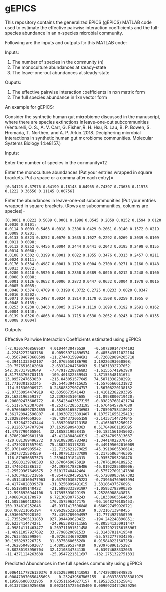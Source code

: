 # gEPICS
This repository contains the generalized EPICS (gEPICS) MATLAB code used to estimate the effective pairwise interaction coefficients and the full-species abundance in an n-species microbial community. 

Following are the inputs and outputs for this MATLAB code:

Inputs:

1.   The number of species in the community (n)
2.   The monoculture abundances at steady-state
3.   The leave-one-out abundances at steady-state

Ouputs:

1.   The effective pairwise interaction coefficients in nxn matrix form
2.   The full species abundance in 1xn vector form

An example for gEPICS:

Consider the synthetic human gut microbiome discussed in the manuscript, where there are species extinctions in leave-one-out subcommunities (Venturelli, O. S., A. V. Carr, G. Fisher, R. H. Hsu, R. Lau, B. P. Bowen, S. Hromada, T. Northen, and A. P. Arkin. 2018. Deciphering microbial interactions in synthetic human gut microbiome communities. Molecular Systems Biology 14:e8157.)

Inputs:

Enter the number of species in the community=12

Enter the monoculture abundances 
(Put your entries wrapped in square brackets. 
Put a space or a comma after each entry)=

```
[0.34123 0.37976 0.64199 0.18143 0.64965 0.74397 0.73636 0.11578 0.1222 0.36556 0.11145 0.00756]
```

Enter the abundances in leave-one-out subcommunities 
(Put your entries wrapped in square brackets. 
(Rows are subcommunities, columns are species)=
```
[0.0001 0.0222 0.5089 0.0001 0.1998 0.0545 0.2059 0.0252 0.1594 0.0120 0.0030 0.0101;
0.0114 0.0003 0.5463 0.0018 0.2306 0.0429 0.2061 0.0140 0.1572 0.0219 0.0009 0.0201;
0.0133 0.0323 0.0252 0.0070 0.3635 0.1027 0.2292 0.0269 0.3039 0.0109 0.0011 0.0098;
0.0112 0.0252 0.4456 0.0004 0.2444 0.0441 0.2043 0.0195 0.2498 0.0155 0.0014 0.0068;
0.0108 0.0302 0.3199 0.0001 0.0022 0.1855 0.3476 0.0313 0.2457 0.0211 0.0024 0.0111;
0.0176 0.0334 0.4987 0.0001 0.1702 0.0004 0.2700 0.0271 0.2160 0.0148 0.0013 0.0072;
0.0280 0.0410 0.5920 0.0001 0.2858 0.0389 0.0020 0.0212 0.2248 0.0160 0.0008 0.0088;
0.0001 0.0126 0.0652 0.0006 0.2873 0.0447 0.0632 0.0004 0.1978 0.0016 0.0005 0.0035;
0.0048 0.0374 0.4709 0 0.3198 0.0732 0.2725 0.0233 0.0020 0.0347 0.0016 0.0202;
0.0071 0.0094 0.3487 0.0024 0.1814 0.1178 0.1508 0.0259 0.1955 0 0.0048 0.0135;
0.0253 0.0230 0.3403 0.0005 0.2764 0.1119 0.1898 0.0192 0.2691 0.0162 0.0004 0.0140;
0.0139 0.0326 0.4863 0.0004 0.1715 0.0530 0.2052 0.0243 0.2749 0.0135 0.0008 0.0004]
```

Outputs:

Effective Pairwise Interaction Coefficients estimated using gEPICS

```
[-2.93057468569587	4.01044430476529	-0.507209147474193	-4.22432272803786	-0.905939714696374	-0.485343511022184	-0.356784073668509	-11.2744315994691	-0.726829894205718	-6.39411332042107	-34.0765550186790	3.19226393050808;
-20.7576516102060	-2.63324204760903	5.13631332797052	542.307317910649	-7.47917228886883	-1.61555741963970	0.817783765783115	-109.401322359943	1.87155548161674	13.0957247653850	-215.843051577045	74.5871338238299;
11.7710301263345	-28.5445394715635	-1.55765666131872	-114.515300909771	0.245083279074737	-1.56708220138132	-2.07350954474919	42.6356673541443	-1.41612382293395	28.1623196359377	12.2392035104685	-31.8958800719420;
0.206802473606772	-0.554234433573155	-0.838237681421734	-5.51176762387684	-0.253757285531195	-1.67646457867680	-0.676666897824855	-0.502081655736903	-1.70590758418622	0.361720942596807	-0.109307223891407	0.137571655125413;
2.20282844659265	-18.4294372065158	-2.14357144724045	-71.9326422243444	-1.53929038713158	-2.41650873256912	-2.91265724707934	37.1639690943383	0.517848661195095	41.4757790405801	32.1858219058415	-10.1821561045602;
0.378629069601130	-43.4124384846319	-2.42347895313667	-120.681389496272	0.991082085783491	-1.34414022070785	-4.47392817557981	75.4802203178233	-0.449195662016089	55.9701466905542	-12.7132621279825	-45.3910665530614;
9.39373725584559	-41.0079133737009	-2.21755863446305	-116.879656857573	1.25964191824313	-1.93557893230478	-1.35803139768583	63.6706459875929	-1.70761804189252	32.4746243386132	-24.3989178826406	-46.0192285580006;
-2.25529367649675	2.51017748442464	-0.575727091147390	-7.63634625721866	-0.854702945952767	-0.572089837667382	-0.451440160477963	-8.63707030575223	-0.739664769693994	-4.41774828339378	-31.3256099491015	1.53186437576896;
43.6518689140422	-21.6880333891997	-1.05952782990385	-12.5956926944106	3.17395393029199	3.25286988843873	1.40680418170970	6.72130930775243	-8.18330605564650	41.5052660418265	176.357596347175	-96.1648270185453;
150.334610252646	-45.9371417506848	0.660927459920721	160.068211695194	4.69629252261939	9.37216713948455	6.39360679928102	-73.4393789094997	-12.7774927650799	-2.73552905131853	927.994499628422	-194.242248390851;
10.6237414474271	-24.9653842711565	-0.805541230911447	-4.99814111463477	0.269711091511458	-0.0372921756153967	-1.46911057927682	33.7798620691533	-2.31437811419548	26.7635455399804	-8.97263346792289	-55.5722777934395;
30.1958293226725	31.5375868655280	0.915840221607260	-4.36285048592077	1.43805295274910	9.93976896175292	-5.80280193956704	32.1210834734130	-6.63974688332035	-11.4371124263638	-25.9547221311697	-132.275132275133]
```

Predicted Abundances in the full species community using gEPICS

```
0.00641177826120376	0.0252939901410592	0.474293809848835	0.000470970650455693	0.232439567865155	0.0337853785381979	0.195806860332935	0.0235116540277157	0.195232531525841	0.0133733639256856	0.00234157256415400	0.00909234742639256
 ```
